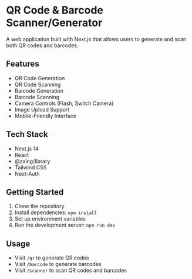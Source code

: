 # QR Code & Barcode Scanner/Generator

A web application built with Next.js that allows users to generate and scan both QR codes and barcodes.

## Features

- QR Code Generation
- QR Code Scanning
- Barcode Generation
- Barcode Scanning
- Camera Controls (Flash, Switch Camera)
- Image Upload Support
- Mobile-Friendly Interface

## Tech Stack

- Next.js 14
- React
- @zxing/library
- Tailwind CSS
- Next-Auth

## Getting Started

1. Clone the repository
2. Install dependencies: `npm install`
3. Set up environment variables
4. Run the development server: `npm run dev`

## Usage

- Visit `/qr` to generate QR codes
- Visit `/barcode` to generate barcodes
- Visit `/scanner` to scan QR codes and barcodes
